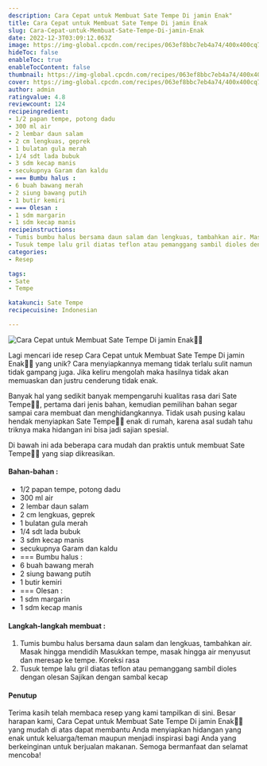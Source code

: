 ```yaml
---
description: Cara Cepat untuk Membuat Sate Tempe Di jamin Enak"
title: Cara Cepat untuk Membuat Sate Tempe Di jamin Enak
slug: Cara-Cepat-untuk-Membuat-Sate-Tempe-Di-jamin-Enak
date: 2022-12-3T03:09:12.063Z
image: https://img-global.cpcdn.com/recipes/063ef8bbc7eb4a74/400x400cq70/photo.jpg
hideToc: false
enableToc: true
enableTocContent: false
thumbnail: https://img-global.cpcdn.com/recipes/063ef8bbc7eb4a74/400x400cq70/photo.jpg
cover: https://img-global.cpcdn.com/recipes/063ef8bbc7eb4a74/400x400cq70/photo.jpg
author: admin
ratingvalue: 4.8
reviewcount: 124
recipeingredient:
- 1/2 papan tempe, potong dadu
- 300 ml air
- 2 lembar daun salam
- 2 cm lengkuas, geprek
- 1 bulatan gula merah
- 1/4 sdt lada bubuk
- 3 sdm kecap manis
- secukupnya Garam dan kaldu
- === Bumbu halus :
- 6 buah bawang merah
- 2 siung bawang putih
- 1 butir kemiri
- === Olesan :
- 1 sdm margarin
- 1 sdm kecap manis
recipeinstructions:
- Tumis bumbu halus bersama daun salam dan lengkuas, tambahkan air. Masak hingga mendidih Masukkan tempe, masak hingga air menyusut dan meresap ke tempe. Koreksi rasa
- Tusuk tempe lalu gril diatas teflon atau pemanggang sambil dioles dengan olesan Sajikan dengan sambal kecap
categories:
- Resep

tags:
- Sate
- Tempe

katakunci: Sate Tempe
recipecuisine: Indonesian

---
```


![Cara Cepat untuk Membuat Sate Tempe Di jamin Enak👩‍🍳](https://img-global.cpcdn.com/recipes/063ef8bbc7eb4a74/400x400cq70/photo.jpg)

Lagi mencari ide resep Cara Cepat untuk Membuat Sate Tempe Di jamin Enak👩‍🍳 yang unik? Cara menyiapkannya memang tidak terlalu sulit namun tidak gampang juga. Jika keliru mengolah maka hasilnya tidak akan memuaskan dan justru cenderung tidak enak.

Banyak hal yang sedikit banyak mempengaruhi kualitas rasa dari Sate Tempe👩‍🍳, pertama dari jenis bahan, kemudian pemilihan bahan segar sampai cara membuat dan menghidangkannya. Tidak usah pusing kalau hendak menyiapkan Sate Tempe👩‍🍳 enak di rumah, karena asal sudah tahu triknya maka hidangan ini bisa jadi sajian spesial.

Di bawah ini ada beberapa cara mudah dan praktis untuk membuat Sate Tempe👩‍🍳 yang siap dikreasikan.

<!--inarticleads1-->

#### Bahan-bahan :

- 1/2 papan tempe, potong dadu
- 300 ml air
- 2 lembar daun salam
- 2 cm lengkuas, geprek
- 1 bulatan gula merah
- 1/4 sdt lada bubuk
- 3 sdm kecap manis
- secukupnya Garam dan kaldu
- === Bumbu halus :
- 6 buah bawang merah
- 2 siung bawang putih
- 1 butir kemiri
- === Olesan :
- 1 sdm margarin
- 1 sdm kecap manis

<!--inarticleads2-->

#### Langkah-langkah membuat :

1. Tumis bumbu halus bersama daun salam dan lengkuas, tambahkan air. Masak hingga mendidih Masukkan tempe, masak hingga air menyusut dan meresap ke tempe. Koreksi rasa
1. Tusuk tempe lalu gril diatas teflon atau pemanggang sambil dioles dengan olesan Sajikan dengan sambal kecap

#### Penutup

Terima kasih telah membaca resep yang kami tampilkan di sini. Besar harapan kami, Cara Cepat untuk Membuat Sate Tempe Di jamin Enak👩‍🍳 yang mudah di atas dapat membantu Anda menyiapkan hidangan yang enak untuk keluarga/teman maupun menjadi inspirasi bagi Anda yang berkeinginan untuk berjualan makanan. Semoga bermanfaat dan selamat mencoba!